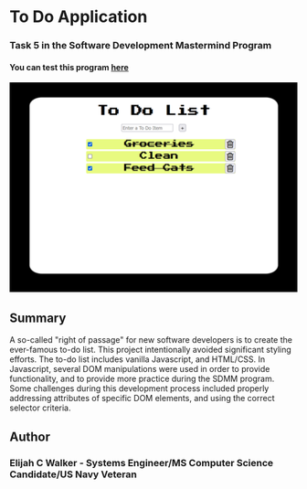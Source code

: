# To Do Application

### Task 5 in the Software Development Mastermind Program

#### You can test this program [here](https://elijahcw-git.github.io/To-Do-App/)

![To Do Sample](Images\toDoTN.png)

## Summary

A so-called "right of passage" for new software developers is to create the ever-famous to-do list. This project intentionally avoided significant styling efforts. The to-do list includes vanilla Javascript, and HTML/CSS. In Javascript, several DOM manipulations were used in order to provide functionality, and to provide more practice during the SDMM program. Some challenges during this development process included properly addressing attributes of specific DOM elements, and using the correct selector criteria. 

## Author

### Elijah C Walker - Systems Engineer/MS Computer Science Candidate/US Navy Veteran